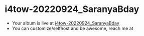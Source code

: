 # i4tow-20220924_SaranyaBday
- Your album is live at [i4tow-20220924_SaranyaBday](https://rathnasorg.github.io/i4tow/a/i4tow-20220924_SaranyaBday/0/d750rw.github.io)
- You can customize/selfhost and be awesome, reach me at 
